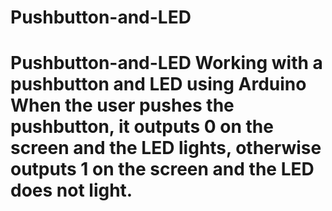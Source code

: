 # Pushbutton-and-LED
# Pushbutton-and-LED Working with a pushbutton and LED using Arduino  When the user pushes the pushbutton, it outputs 0 on the screen and the LED lights, otherwise outputs 1 on the screen and the LED does not light.
